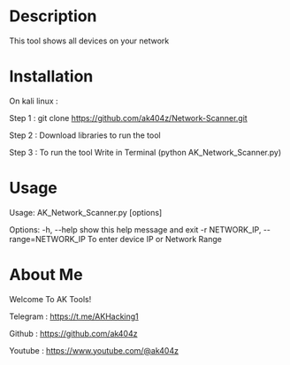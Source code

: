 # Description
This tool shows all devices on your network

# Installation
On kali linux :

Step 1 : git clone https://github.com/ak404z/Network-Scanner.git

Step 2 : Download libraries to run the tool

Step 3 : To run the tool Write in Terminal (python AK_Network_Scanner.py)

# Usage
Usage: AK_Network_Scanner.py [options]

Options:
  -h, --help            show this help message and exit
  -r NETWORK_IP, --range=NETWORK_IP
                        To enter device IP or Network Range

# About Me
Welcome To AK Tools!

Telegram : https://t.me/AKHacking1

Github : https://github.com/ak404z

Youtube : https://www.youtube.com/@ak404z
